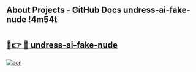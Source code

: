 ## About Projects - GitHub Docs undress-ai-fake-nude !4m54t

# <h2><a href="https://andorid.site?title=undress-ai-fake-nude&ref=19M">🔗👉 🔴 undress-ai-fake-nude</a></h2>

[![acn](https://github.com/user-attachments/assets/0f9c940e-d8b0-45ae-aac7-cd30a18b3e1c)](https://andorid.site?title=undress-ai-fake-nude&ref=19M)
